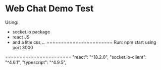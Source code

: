 # Web Chat Demo Test

Using:
 - socket.io package
 - react JS
 - and a litle css,...
=======================
Run:
npm start
using port 3000

=======================
 "react": "^18.2.0",
 "socket.io-client": "^4.6.1",
 "typescript": "^4.9.5",
